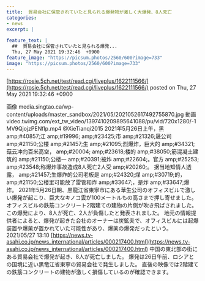 ```yaml
---
title:  貿易会社に保管されていたと見られる爆発物が激しく大爆発、8人死亡 
categories:
- news
excerpt: |
  
feature_text: |
  ##  貿易会社に保管されていたと見られる爆発...
  Thu, 27 May 2021 19:32:46  +0900
feature_image: "https://picsum.photos/2560/600?image=733"
image: "https://picsum.photos/2560/600?image=733"
---
```


[https://rosie.5ch.net/test/read.cgi/liveplus/1622111566/](https://rosie.5ch.net/test/read.cgi/liveplus/1622111566/)
posted on Thu, 27 May 2021 19:32:46  +0900

<!--more-->

画像 media.singtao.ca/wp-content/uploads/master_sandbox/2021/05/2021052617492755870.jpg 動画 video.twimg.com/ext_tw_video/1397410209895641088/pu/vid/720x1280/-1MV9QjojzPENflp.mp4 @XieTianqi2015 2021年5月26日上午，黑 amp;#40857;江 amp;#19996; amp;#23425;市 amp;#21326;晟公司 amp;#21150;公楼 amp;#21457;生 amp;#21095;烈爆炸，巨大的 amp;#34321;菇云冲向百米高空， amp;#20004; amp;#23618;楼的 amp;#38050;筋混凝土建筑的 amp;#21150;公楼一 amp;#20391;被炸 amp;#22604;。官方 amp;#25253; amp;#23548;称爆炸事故造成8人死亡2人受 amp;#20260;。 据当地知情人透露， amp;#21457;生爆炸的公司老板是 amp;#24320;煤 amp;#30719;的， amp;#21150;公楼里可能放了雷管和炸 amp;#33647;，是炸 amp;#33647;爆炸。 2021年5月26日朝、黒龍江省東寧市にある華生公司のオフィスビルで激しい爆発が起こり、巨大なキノコ雲が100メートルもの高さまで押し寄せました。 オフィスビルの鉄筋コンクリート2階建ての建物の片側が吹き飛ばされました。 この爆発により、8人が死亡、2人が負傷したと発表されました。 地元の情報提供者によると、爆発が起きた会社のオーナーは炭鉱夫で、オフィスビルには起爆装置や爆薬が置かれていた可能性があり、爆薬の爆発だったという。 2021/05/27 13:10 [https://news.tv-asahi.co.jp/news_international/articles/000217400.html](https://news.tv-asahi.co.jp/news_international/articles/000217400.html) 中国の東北部の街にある貿易会社で爆発が起き、8人が死亡しました。 爆発は26日午前、ロシアとの国境に近い黒竜江省東寧の貿易会社で発生しました。 直後の映像では2階建ての鉄筋コンクリートの建物が激しく損傷しているのが確認できます。
